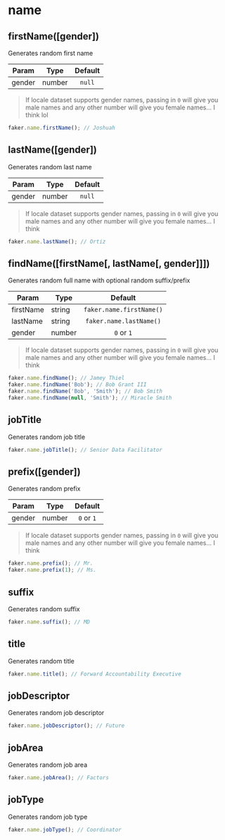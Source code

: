 # name

## firstName([gender])

Generates random first name


| Param  | Type   | Default |
| ------ | ------ | :-----: |
| gender | number | `null`  |

>  If locale dataset supports gender names, passing in `0` will give you male names and any other number will give you female names... I think lol


```js
faker.name.firstName(); // Joshuah
```

## lastName([gender])

Generates random last name


| Param  | Type   | Default |
| ------ | ------ | :-----: |
| gender | number | `null`  |

>  If locale dataset supports gender names, passing in `0` will give you male names and any other number will give you female names... I think


```js
faker.name.lastName(); // Ortiz
```

## findName([firstName[, lastName[, gender]]])

Generates random full name with optional random suffix/prefix


| Param     | Type   |         Default          |
| --------- | ------ | :----------------------: |
| firstName | string | `faker.name.firstName()` |
| lastName  | string | `faker.name.lastName()`  |
| gender    | number |        `0` or `1`        |

>  If locale dataset supports gender names, passing in `0` will give you male names and any other number will give you female names... I think


```js
faker.name.findName(); // Jamey Thiel
faker.name.findName('Bob'); // Bob Grant III
faker.name.findName('Bob', 'Smith'); // Bob Smith
faker.name.findName(null, 'Smith'); // Miracle Smith
```

## jobTitle

Generates random job title

```js
faker.name.jobTitle(); // Senior Data Facilitator
```

## prefix([gender])

Generates random prefix


| Param  | Type   |  Default   |
| ------ | ------ | :--------: |
| gender | number | `0` or `1` |

>  If locale dataset supports gender names, passing in `0` will give you male names and any other number will give you female names... I think


```js
faker.name.prefix(); // Mr.
faker.name.prefix(1); // Ms.
```

## suffix

Generates random suffix

```js
faker.name.suffix(); // MD
```

## title

Generates random title

```js
faker.name.title(); // Forward Accountability Executive
```

## jobDescriptor

Generates random job descriptor

```js
faker.name.jobDescriptor(); // Future
```

## jobArea

Generates random job area

```js
faker.name.jobArea(); // Factors
```

## jobType

Generates random job type

```js
faker.name.jobType(); // Coordinator
```